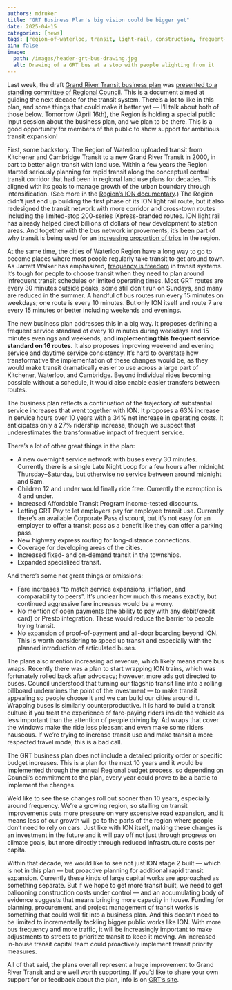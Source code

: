```yaml
---
authors: mdruker
title: "GRT Business Plan's big vision could be bigger yet"
date: 2025-04-15
categories: [news]
tags: [region-of-waterloo, transit, light-rail, construction, frequent-service-networks]
pin: false
image:
  path: /images/header-grt-bus-drawing.jpg
  alt: Drawing of a GRT bus at a stop with people alighting from it
---
```


Last week, the draft [Grand River Transit business plan](https://www.grt.ca/en/about-grt/grt-business-plan.aspx) was [presented to a standing committee of Regional Council](https://pub-regionofwaterloo.escribemeetings.com/Meeting.aspx?Id=f3536025-9395-447c-b11e-b1ad81ed7ccf&Agenda=Merged&lang=English&Item=31&Tab=attachments). This is a document aimed at guiding the next decade for the transit system. There’s a lot to like in this plan, and some things that could make it better yet — I’ll talk about both of those below. Tomorrow (April 16th), the Region is holding a special public input session about the business plan, and we plan to be there. This is a good opportunity for members of the public to show support for ambitious transit expansion\!

First, some backstory. The Region of Waterloo uploaded transit from Kitchener and Cambridge Transit to a new Grand River Transit in 2000, in part to better align transit with land use. Within a few years the Region started seriously planning for rapid transit along the conceptual central transit corridor that had been in regional land use plans for decades. This aligned with its goals to manage growth of the urban boundary through intensification. (See more in the [Region’s ION documentary](https://www.youtube.com/watch?v=1yClmnhDrAo).) The Region didn’t just end up building the first phase of its ION light rail route, but it also redesigned the transit network with more corridor and cross-town routes including the limited-stop 200-series iXpress-branded routes. ION light rail has already helped direct billions of dollars of new development to station areas. And together with the bus network improvements, it’s been part of why transit is being used for an [increasing proportion of trips](https://www150.statcan.gc.ca/n1/daily-quotidien/240826/cg-a002-eng.htm) in the region.

At the same time, the cities of Waterloo Region have a long way to go to become places where most people regularly take transit to get around town. As Jarrett Walker has emphasized, [frequency is freedom](https://humantransit.org/basics/the-transit-ridership-recipe) in transit systems. It’s tough for people to choose transit when they need to plan around infrequent transit schedules or limited operating times. Most GRT routes are every 30 minutes outside peaks, some still don’t run on Sundays, and many are reduced in the summer. A handful of bus routes run every 15 minutes on weekdays; one route is every 10 minutes. But only ION itself and route 7 are every 15 minutes or better including weekends and evenings. 

The new business plan addresses this in a big way. It proposes defining a frequent service standard of every 10 minutes during weekdays and 15 minutes evenings and weekends, and **implementing this frequent service standard on 16 routes**. It also proposes improving weekend and evening service and daytime service consistency. It’s hard to overstate how transformative the implementation of these changes would be, as they would make transit dramatically easier to use across a large part of Kitchener, Waterloo, and Cambridge. Beyond individual rides becoming possible without a schedule, it would also enable easier transfers between routes.

The business plan reflects a continuation of the trajectory of substantial service increases that went together with ION. It proposes a 63% increase in service hours over 10 years with a 34% net increase in operating costs. It anticipates only a 27% ridership increase, though we suspect that underestimates the transformative impact of frequent service.

There’s a lot of other great things in the plan:

* A new overnight service network with buses every 30 minutes. Currently there is a single Late Night Loop for a few hours after midnight Thursday–Saturday, but otherwise no service between around midnight and 6am.  
* Children 12 and under would finally ride free. Currently the exemption is 4 and under.  
* Increased Affordable Transit Program income-tested discounts.  
* Letting GRT Pay to let employers pay for employee transit use. Currently there’s an available Corporate Pass discount, but it’s not easy for an employer to offer a transit pass as a benefit like they can offer a parking pass.  
* New highway express routing for long-distance connections.  
* Coverage for developing areas of the cities.  
* Increased fixed- and on-demand transit in the townships.  
* Expanded specialized transit.

And there’s some not great things or omissions:

* Fare increases “to match service expansions, inflation, and comparability to peers”. It’s unclear how much this means exactly, but continued aggressive fare increases would be a worry.  
* No mention of open payments (the ability to pay with any debit/credit card) or Presto integration. These would reduce the barrier to people trying transit.  
* No expansion of proof-of-payment and all-door boarding beyond ION. This is worth considering to speed up transit and especially with the planned introduction of articulated buses.

The plans also mention increasing ad revenue, which likely means more bus wraps. Recently there was a plan to start wrapping ION trains, which was fortunately rolled back after advocacy; however, more ads got directed to buses. Council understood that turning our flagship transit line into a rolling billboard undermines the point of the investment — to make transit appealing so people choose it and we can build our cities around it. Wrapping buses is similarly counterproductive. It is hard to build a transit culture if you treat the experience of fare-paying riders inside the vehicle as less important than the attention of people driving by. Ad wraps that cover the windows make the ride less pleasant and even make some riders nauseous. If we’re trying to increase transit use and make transit a more respected travel mode, this is a bad call.

The GRT business plan does not include a detailed priority order or specific budget increases. This is a plan for the next 10 years and it would be implemented through the annual Regional budget process, so depending on Council’s commitment to the plan, every year could prove to be a battle to implement the changes.

We’d like to see these changes roll out sooner than 10 years, especially around frequency. We’re a growing region, so stalling on transit improvements puts more pressure on very expensive road expansion, and it means less of our growth will go to the parts of the region where people don’t need to rely on cars. Just like with ION itself, making these changes is an investment in the future and it will pay off not just through progress on climate goals, but more directly through reduced infrastructure costs per capita.

Within that decade, we would like to see not just ION stage 2 built — which is not in this plan — but proactive planning for additional rapid transit expansion. Currently these kinds of large capital works are approached as something separate. But if we hope to get more transit built, we need to get ballooning construction costs under control — and an accumulating body of evidence suggests that means bringing more capacity in house. Funding for planning, procurement, and project management of transit works is something that could well fit into a business plan. And this doesn’t need to be limited to incrementally tackling bigger public works like ION. With more bus frequency and more traffic, it will be increasingly important to make adjustments to streets to prioritize transit to keep it moving. An increased in-house transit capital team could proactively implement transit priority measures.

All of that said, the plans overall represent a huge improvement to Grand River Transit and are well worth supporting. If you’d like to share your own support for or feedback about the plan, info is on [GRT’s site](https://www.grt.ca/en/about-grt/grt-business-plan.aspx).
